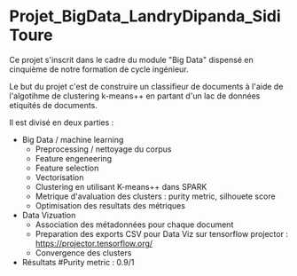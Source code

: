 # Projet_BigData_LandryDipanda_SidiToure
Ce projet s'inscrit dans le cadre du module "Big Data" dispensé en cinquième de notre formation de cycle ingénieur.

Le but du projet c'est de construire un classifieur de documents à l'aide de l'algotihme de clustering k-means++ en partant d'un lac de données etiquités de documents.

Il est divisé en deux parties : 
- Big Data / machine learning 
    - Preprocessing / nettoyage du corpus
    - Feature engeneering
    - Feature selection
    - Vectorisation 
    - Clustering en utilisant K-means++ dans SPARK
    - Metrique d'avaluation des clusters : purity metric, silhouete score
    - Optimisation des resultats des métriques 
- Data Vizuation 
    - Association des métadonnées pour chaque document
    - Preparation des exports CSV pour Data Viz sur tensorflow projector : https://projector.tensorflow.org/
    - Convergence des clusters
- Résultats 
#Purity metric : 0.9/1 

